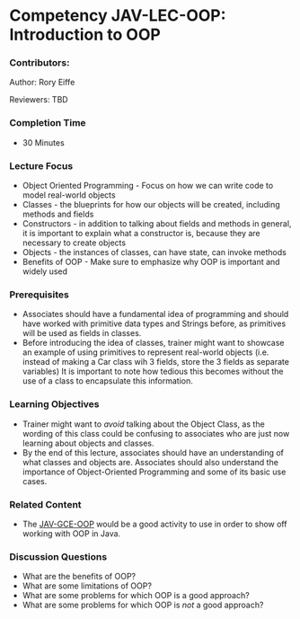 # Competency JAV-LEC-OOP: Introduction to OOP

### Contributors:

Author: Rory Eiffe

Reviewers: TBD

### Completion Time
- 30 Minutes

### Lecture Focus
- Object Oriented Programming - Focus on how we can write code to model real-world objects
- Classes - the blueprints for how our objects will be created, including methods and fields
- Constructors - in addition to talking about fields and methods in general, it is important to explain what a constructor is, because they are necessary to create objects
- Objects - the instances of classes, can have state, can invoke methods
- Benefits of OOP - Make sure to emphasize why OOP is important and widely used

### Prerequisites
- Associates should have a fundamental idea of programming and should have worked with primitive data types and Strings before, as primitives will be used as fields in classes.
- Before introducing the idea of classes, trainer might want to showcase an example of using primitives to represent real-world objects (i.e. instead of making a Car class wih 3 fields, store the 3 fields as separate variables) It is important to note how tedious this becomes without the use of a class to encapsulate this information.

### Learning Objectives
- Trainer might want to *avoid* talking about the Object Class, as the wording of this class could be confusing to associates who are just now learning about objects and classes.
- By the end of this lecture, associates should have an understanding of what classes and objects are. Associates should also understand the importance of Object-Oriented Programming and some of its basic use cases.

### Related Content
- The [JAV-GCE-OOP](https://revature0.sharepoint.com/:x:/r/sites/trainers/Shared%20Documents/Line%20Of%20Business/1.%20Units/Core%20Java/Core%20Java%20Unit%20Breakdown.xlsx?d=w6a2dcdffed1f438c86de3379040af09a&csf=1&web=1&e=AE1zpI&nav=MTJfSjM0X3swMDAwMDAwMC0wMDAxLTAwMDAtMDAwMC0wMDAwMDAwMDAwMDB9) would be a good activity to use in order to show off working with OOP in Java.

 ### Discussion Questions
- What are the benefits of OOP?
- What are some limitations of OOP?
- What are some problems for which OOP is a good approach?
- What are some problems for which OOP is *not* a good approach?
